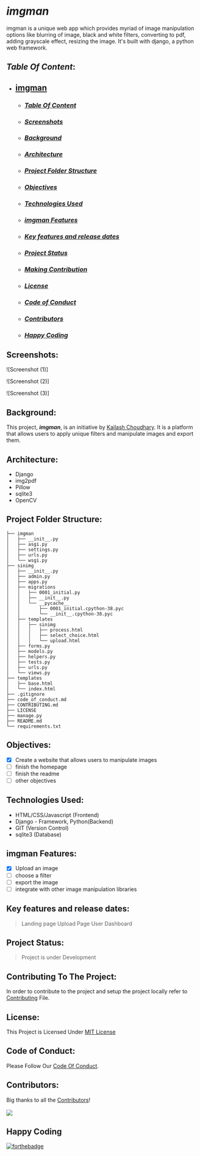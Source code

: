 # ***imgman***

imgman is a unique web app which provides myriad of image manipulation options like blurring of image, black and white filters, converting to pdf, adding grayscale effect, resizing the image. It's built with django, a python web framework.

## ***Table Of Content***:

- ## [**imgman**](#imgman)
  - ### [*Table Of Content*](#table-of-content)
  - ### [*Screenshots*](#screenshots)
  - ### [*Background*](#background)
  - ### [*Architecture*](#architecture)
  - ### [*Project Folder Structure*](#project-folder-structure)
  - ### [*Objectives*](#objectives)
  - ### [*Technologies Used*](#technologies-used)
  - ### [*imgman Features*](#imgman-features)
  - ### [*Key features and release dates*](#key-features-and-release-dates)
  - ### [*Project Status*](#project-status)
  - ### [***Making Contribution***](#making-contribution)
  - ### [*License*](#license)
  - ### [*Code of Conduct*](#code-of-conduct)
  - ### [*Contributors*](#contributors)
  - ### [***Happy Coding***](#happy-coding)

## Screenshots:

![Screenshot (1)]

![Screenshot (2)]

![Screenshot (3)]

## Background:

This project, ***imgman***, is an initiative by [Kailash Choudhary](https://github.com/kailashchoudhary11). It is a platform that allows users to apply unique filters and manipulate images and export them.

## Architecture:

- Django
- img2pdf
- Pillow
- sqlite3
- OpenCV

## Project Folder Structure:

```imgman
├── imgman
│   ├── __init__.py
│   ├── asgi.py
│   ├── settings.py
│   ├── urls.py
│   └── wsgi.py
├── sinimg
│   ├── __init__.py
│   ├── admin.py
│   ├── apps.py
│   ├── migrations
│   │   ├── 0001_initial.py
│   │   ├── __init__.py
│   │   └── __pycache__
│   │       ├── 0001_initial.cpython-38.pyc
│   │       └── __init__.cpython-38.pyc
│   ├── templates
│   │   ├── sinimg
│   │   │   ├── process.html
│   │   │   ├── select_choice.html
│   │   │   └── upload.html
│   ├── forms.py
│   ├── models.py
│   ├── helpers.py
│   ├── tests.py
│   ├── urls.py
│   └── views.py
├── templates
│   ├── base.html
│   └── index.html
├── .gitignore
├── code_of_conduct.md
├── CONTRIBUTING.md
├── LICENSE
├── manage.py
├── README.md
└── requirements.txt
```

## Objectives:

- [x] Create a website that allows users to manipulate images
- [ ] finish the homepage
- [ ] finish the readme
- [ ] other objectives

## Technologies Used:

- HTML/CSS/Javascript (Frontend)
- Django - Framework, Python(Backend)
- GIT (Version Control)
- sqlite3 (Database)

## imgman Features:

- [x] Upload an image
- [ ] choose a filter
- [ ] export the image
- [ ] integrate with other image manipulation libraries

## Key features and release dates:

> Landing page
> Upload Page
> User Dashboard

## Project Status:

> Project is under Development

## Contributing To The Project:

In order to contribute to the project and setup the project locally refer to [Contributing](CONTRIBUTING.md) File.


## License:
This Project is Licensed Under [MIT License](LICENSE.md)

## Code of Conduct:

Please Follow Our [Code Of Conduct](CODE_OF_CONDUCT.md).

## Contributors:

Big thanks to all the [Contributors](https://github.com/kailashchoudhary11/imgman/graphs/contributors)!
<br>
<br>
<a href="https://github.com/kailashchoudhary11/imgman/graphs/contributors">
  <img src="https://contrib.rocks/image?repo=kailashchoudhary11/imgman" />
</a>


## Happy Coding
[![forthebadge](https://forthebadge.com/images/badges/built-with-love.svg)](https://forthebadge.com)
